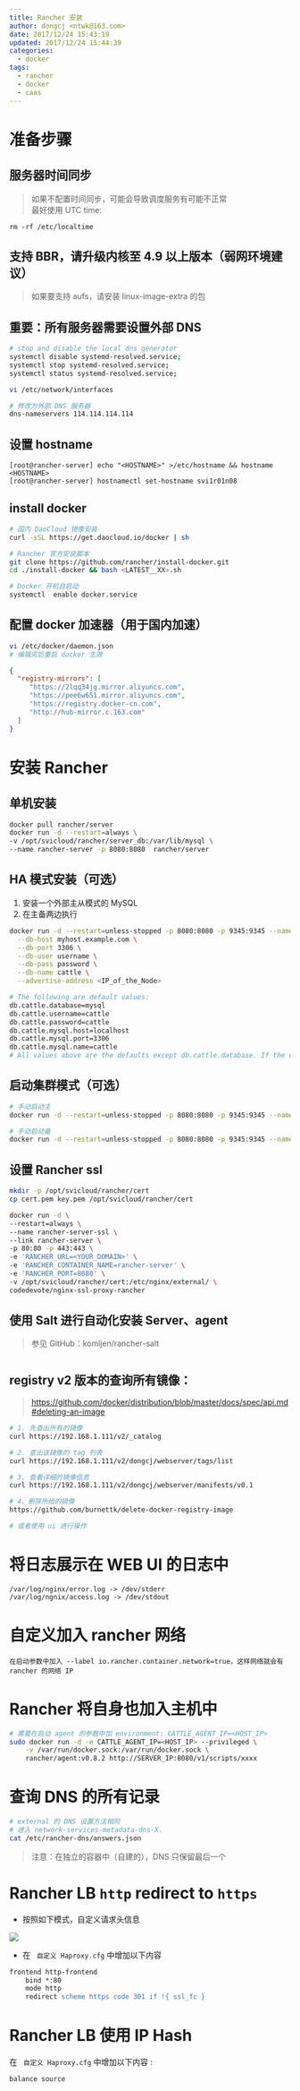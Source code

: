 ```yaml
---
title: Rancher 安装
author: dongcj <ntwk@163.com>
date: 2017/12/24 15:43:19
updated: 2017/12/24 15:44:39
categories:
  - docker
tags:
  - rancher
  - docker
  - caas
---
```


# 准备步骤

## 服务器时间同步
> 如果不配置时间同步，可能会导致调度服务有可能不正常 <br>
> 最好使用 UTC time:<br>

    rm -rf /etc/localtime

## 支持 BBR，请升级内核至 4.9 以上版本（弱网环境建议）
> 如果要支持 aufs，请安装 linux-image-extra 的包

## 重要：所有服务器需要设置外部 DNS
```bash
# stop and disable the local dns generator
systemctl disable systemd-resolved.service;
systemctl stop systemd-resolved.service;
systemctl status systemd-resolved.service;

vi /etc/network/interfaces

# 修改为外部 DNS 服务器
dns-nameservers 114.114.114.114
```


## 设置 hostname
    [root@rancher-server] echo "<HOSTNAME>" >/etc/hostname && hostname <HOSTNAME>
    [root@rancher-server] hostnamectl set-hostname svi1r01n08


## install docker
```bash
# 国内 DaoCloud 镜像安装
curl -sSL https://get.daocloud.io/docker | sh

# Rancher 官方安装脚本
git clone https://github.com/rancher/install-docker.git
cd ./install-docker && bash <LATEST__XX>.sh

# Docker 开机自启动
systemctl  enable docker.service
```

## 配置 docker 加速器（用于国内加速）

```bash
vi /etc/docker/daemon.json
# 编辑完后重启 docker 生效
```
```json
{
  "registry-mirrors": [
     "https://2lqq34jg.mirror.aliyuncs.com",
     "https://pee6w651.mirror.aliyuncs.com",
     "https://registry.docker-cn.com",
     "http://hub-mirror.c.163.com"
  ]
}
```


# 安装 Rancher
## 单机安装
```bash
docker pull rancher/server
docker run -d --restart=always \
-v /opt/svicloud/rancher/server_db:/var/lib/mysql \
--name rancher-server -p 8080:8080  rancher/server
```


## HA 模式安装（可选）
1. 安装一个外部主从模式的 MySQL
2. 在主备两边执行

```bash
docker run -d --restart=unless-stopped -p 8080:8080 -p 9345:9345 --name rancher-server rancher/server \
  --db-host myhost.example.com \
  --db-port 3306 \
  --db-user username \
  --db-pass password \
  --db-name cattle \
  --advertise-address <IP_of_the_Node>

# The following are default values: 
db.cattle.database=mysql
db.cattle.username=cattle
db.cattle.password=cattle
db.cattle.mysql.host=localhost
db.cattle.mysql.port=3306
db.cattle.mysql.name=cattle
# All values above are the defaults except db.cattle.database. If the defaults are fine, then all you need to set is db.cattle.database=mysql.
```

## 启动集群模式（可选）
```bash
# 手动启动主
docker run -d --restart=unless-stopped -p 8080:8080 -p 9345:9345 --name rancher-server rancher/server --db-host 192.168.1.174 --db-port 3306 --db-user cattle --db-pass cattle --db-name cattle --advertise-address 192.168.1.174

# 手动启动备
docker run -d --restart=unless-stopped -p 8080:8080 -p 9345:9345 --name rancher-server rancher/server --db-host 192.168.1.174 --db-port 3306 --db-user cattle --db-pass cattle --db-name cattle --advertise-address 192.168.1.184
```

## 设置 Rancher ssl

```bash
mkdir -p /opt/svicloud/rancher/cert
cp cert.pem key.pem /opt/svicloud/rancher/cert

docker run -d \
--restart=always \
--name rancher-server-ssl \
--link rancher-server \
-p 80:80 -p 443:443 \
-e 'RANCHER_URL=<YOUR_DOMAIN>' \
-e 'RANCHER_CONTAINER_NAME=rancher-server' \
-e 'RANCHER_PORT=8080' \
-v /opt/svicloud/rancher/cert:/etc/nginx/external/ \
codedevote/nginx-ssl-proxy-rancher
```

## 使用 Salt 进行自动化安装 Server、agent
> 参见 GitHub：komljen/rancher-salt



# 
## registry v2 版本的查询所有镜像：
> https://github.com/docker/distribution/blob/master/docs/spec/api.md#deleting-an-image

```bash
# 1. 先查出所有的镜像
curl https://192.168.1.111/v2/_catalog

# 2. 查出该镜像的 tag 列表
curl https://192.168.1.111/v2/dongcj/webserver/tags/list

# 3. 查看详细的镜像信息
curl https://192.168.1.111/v2/dongcj/webserver/manifests/v0.1

# 4、删除所给的镜像
https://github.com/burnettk/delete-docker-registry-image

# 或者使用 ui 进行操作
```



# 将日志展示在 WEB UI 的日志中
    /var/log/nginx/error.log -> /dev/stderr
    /var/log/ngnix/access.log -> /dev/stdout




# 自定义加入 rancher 网络
    在启动参数中加入 --label io.rancher.container.network=true，这样网络就会有 rancher 的网络 IP



# Rancher 将自身也加入主机中

```bash
# 需要在启动 agent 的参数中加 environment: CATTLE_AGENT_IP=<HOST_IP>
sudo docker run -d -e CATTLE_AGENT_IP=<HOST_IP> --privileged \
    -v /var/run/docker.sock:/var/run/docker.sock \
    rancher/agent:v0.8.2 http://SERVER_IP:8080/v1/scripts/xxxx
```



# 查询 DNS 的所有记录

```bash
# external 的 DNS 设置方法相同
# 进入 network-services-metadata-dns-X.
cat /etc/rancher-dns/answers.json
```

> 注意：在独立的容器中（自建的），DNS 只保留最后一个


# Rancher LB `http` redirect to `https`

  - 按照如下模式，自定义请求头信息

![](https://i.imgur.com/TEg1m2a.png)

  - 在 ` 自定义 Haproxy.cfg` 中增加以下内容

```apache
frontend http-frontend
    bind *:80
    mode http
    redirect scheme https code 301 if !{ ssl_fc }

```

# Rancher LB 使用 IP Hash
在 ` 自定义 Haproxy.cfg` 中增加以下内容 :
```
balance source
```








